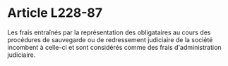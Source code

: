 # Article L228-87

Les frais entraînés par la représentation des obligataires au cours des procédures de sauvegarde ou de redressement judiciaire de la société incombent à celle-ci et sont considérés comme des frais d'administration judiciaire.
